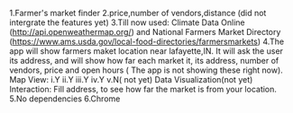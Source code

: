 

1.Farmer's market finder
2.price,number of vendors,distance (did not intergrate the features yet)
3.Till now used: Climate Data Online (http://api.openweathermap.org/) and National Farmers Market Directory (https://www.ams.usda.gov/local-food-directories/farmersmarkets)
4.The app will show farmers maket location near lafayette,IN. It will ask the user its address, and will show how far each market it, its address, number of vendors, price and open hours ( The app is not showing these right now).
Map View:
i.Y
ii.Y
iii.Y
iv.Y
v.N( not yet)
Data Visualization(not yet)
Interaction: Fill address, to see how far the market is from your location.
5.No dependencies
6.Chrome
